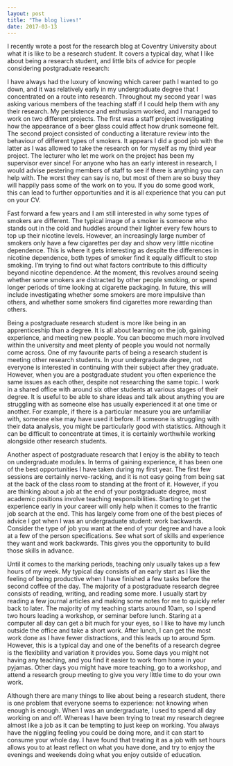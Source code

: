```yaml
---
layout: post
title: "The blog lives!"
date: 2017-03-13
---
```

I recently wrote a post for the research blog at Coventry University about what it is like to be a research student. It covers a typical day, what I like about being a research student, and little bits of advice for people considering postgraduate research:

I have always had the luxury of knowing which career path I wanted to go down, and it was relatively early in my undergraduate degree that I concentrated on a route into research. Throughout my second year I was asking various members of the teaching staff if I could help them with any their research. My persistence and enthusiasm worked, and I managed to work on two different projects. The first was a staff project investigating how the appearance of a beer glass could affect how drunk someone felt. The second project consisted of conducting a literature review into the behaviour of different types of smokers. It appears I did a good job with the latter as I was allowed to take the research on for myself as my third year project. The lecturer who let me work on the project has been my supervisor ever since! For anyone who has an early interest in research, I would advise pestering members of staff to see if there is anything you can help with. The worst they can say is no, but most of them are so busy they will happily pass some of the work on to you. If you do some good work, this can lead to further opportunities and it is all experience that you can put on your CV.

Fast forward a few years and I am still interested in why some types of smokers are different. The typical image of a smoker is someone who stands out in the cold and huddles around their lighter every few hours to top up their nicotine levels. However, an increasingly large number of smokers only have a few cigarettes per day and show very little nicotine dependence. This is where it gets interesting as despite the differences in nicotine dependence, both types of smoker find it equally difficult to stop smoking. I’m trying to find out what factors contribute to this difficulty beyond nicotine dependence. At the moment, this revolves around seeing whether some smokers are distracted by other people smoking, or spend longer periods of time looking at cigarette packaging. In future, this will include investigating whether some smokers are more impulsive than others, and whether some smokers find cigarettes more rewarding than others.

Being a postgraduate research student is more like being in an apprenticeship than a degree. It is all about learning on the job, gaining experience, and meeting new people. You can become much more involved within the university and meet plenty of people you would not normally come across. One of my favourite parts of being a research student is meeting other research students. In your undergraduate degree, not everyone is interested in continuing with their subject after they graduate. However, when you are a postgraduate student you often experience the same issues as each other, despite not researching the same topic. I work in a shared office with around six other students at various stages of their degree. It is useful to be able to share ideas and talk about anything you are struggling with as someone else has usually experienced it at one time or another. For example, if there is a particular measure you are unfamiliar with, someone else may have used it before. If someone is struggling with their data analysis, you might be particularly good with statistics. Although it can be difficult to concentrate at times, it is certainly worthwhile working alongside other research students.

Another aspect of postgraduate research that I enjoy is the ability to teach on undergraduate modules. In terms of gaining experience, it has been one of the best opportunities I have taken during my first year. The first few sessions are certainly nerve-racking, and it is not easy going from being sat at the back of the class room to standing at the front of it. However, if you are thinking about a job at the end of your postgraduate degree, most academic positions involve teaching responsibilities. Starting to get the experience early in your career will only help when it comes to the frantic job search at the end. This has largely come from one of the best pieces of advice I got when I was an undergraduate student: work backwards. Consider the type of job you want at the end of your degree and have a look at a few of the person specifications. See what sort of skills and experience they want and work backwards. This gives you the opportunity to build those skills in advance.

Until it comes to the marking periods, teaching only usually takes up a few hours of my week. My typical day consists of an early start as I like the feeling of being productive when I have finished a few tasks before the second coffee of the day. The majority of a postgraduate research degree consists of reading, writing, and reading some more. I usually start by reading a few journal articles and making some notes for me to quickly refer back to later. The majority of my teaching starts around 10am, so I spend two hours leading a workshop, or seminar before lunch. Staring at a computer all day can get a bit much for your eyes, so I like to have my lunch outside the office and take a short work. After lunch, I can get the most work done as I have fewer distractions, and this leads up to around 5pm. However, this is a typical day and one of the benefits of a research degree is the flexibility and variation it provides you. Some days you might not having any teaching, and you find it easier to work from home in your pyjamas. Other days you might have more teaching, go to a workshop, and attend a research group meeting to give you very little time to do your own work.

Although there are many things to like about being a research student, there is one problem that everyone seems to experience: not knowing when enough is enough. When I was an undergraduate, I used to spend all day working on and off. Whereas I have been trying to treat my research degree almost like a job as it can be tempting to just keep on working. You always have the niggling feeling you could be doing more, and it can start to consume your whole day. I have found that treating it as a job with set hours allows you to at least reflect on what you have done, and try to enjoy the evenings and weekends doing what you enjoy outside of education.
